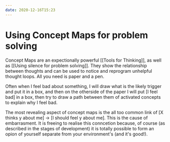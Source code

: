 ```yaml
---
date: 2020-12-16T15:23
---
```


# Using Concept Maps for problem solving

Concept Maps are an expectionally powerful [[Tools for Thinking]], as well as [[Using silence for problem solving]]. They show the relationship between thoughts and can be used to notice and reprogram unhelpful thought loops. All you need is paper and a pen.

Often when I feel bad about something, I will draw what is the likely trigger and put it in a box, and then on the otherside of the paper I will put [I feel bad] in  a box, then try to draw a path between them of activated concepts to explain why I feel bad. 

The most revealing aspect of concept maps is the all too common link of [X thinks y about me] -> [I should feel y about me]. This is the cause of embarrasment. It is freeing to realise this conncetion because, of course (as described in the stages of development) it is totally possible to form an opion of yourself separate from your environment's (and it's good!).


